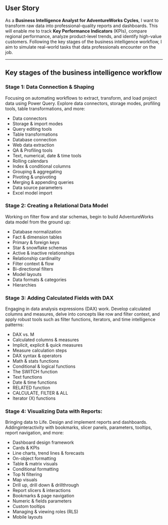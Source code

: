 ## User Story

As a **Business Intelligence Analyst for AdventureWorks Cycles**, I want to transform raw data into professional-quality reports and dashboards. 
This will enable me to track **Key Performance Indicators** (KPIs), compare regional performance, analyze product-level trends, and identify high-value customers. 
Following the key stages of the business intelligence workflow, I aim to simulate real-world tasks that data professionals encounter on the job.

------
##  Key stages of the business intelligence workflow
### Stage 1: Data Connection & Shaping
Focusing on automating workflows to extract, transform, and load project data using Power Query. Explore data connectors, storage modes, profiling tools, table transformations, and more: 
- Data connectors
- Storage & import modes
- Query editing tools
- Table transformations
- Database connection
- Web data extraction
- QA & Profiling tools
- Text, numerical, date & time tools
- Rolling calendars
- Index & conditional columns
- Grouping & aggregating
- Pivoting & unpivoting
- Merging & appending queries
- Data source parameters
- Excel model import

### Stage 2: Creating a Relational Data Model
Working on filter flow and star schemas, begin to build AdventureWorks data model from the ground up:
- Database normalization
- Fact & dimension tables
- Primary & foreign keys
- Star & snowflake schemas
- Active & inactive relationships
- Relationship cardinality
- Filter context & flow
- Bi-directional filters
- Model layouts
- Data formats & categories
- Hierarchies

### Stage 3: Adding Calculated Fields with DAX
Engaging in data analysis expressions (DAX) work. Develop calculated columns and measures, delve into concepts like row and filter context, and apply robust tools such as filter functions, iterators, and time intelligence patterns:
- DAX vs. M
- Calculated columns & measures
- Implicit, explicit & quick measures
- Measure calculation steps
- DAX syntax & operators
- Math & stats functions
- Conditional & logical functions
- The SWITCH function
- Text functions
- Date & time functions
- RELATED function
- CALCULATE, FILTER & ALL
- Iterator (X) functions

### Stage 4: Visualizing Data with Reports:
Bringing data to Life. Design and implement reports and dashboards. Addinginteractivity with bookmarks, slicer panels, parameters, tooltips, report navigation, and more:

- Dashboard design framework
- Cards & KPIs
- Line charts, trend lines & forecasts
- On-object formatting
- Table & matrix visuals
- Conditional formatting
- Top N filtering
- Map visuals
- Drill up, drill down & drillthrough
- Report slicers & interactions
- Bookmarks & page navigation
- Numeric & fields parameters
- Custom tooltips
- Managing & viewing roles (RLS)
- Mobile layouts

